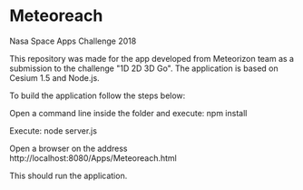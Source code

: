 # Meteoreach
Nasa Space Apps Challenge 2018

This repository was made for the app developed from Meteorizon team as a submission to the challenge "1D 2D 3D Go". The application is based on Cesium 1.5 and Node.js.

To build the application follow the steps below:

Open a command line inside the folder and execute: npm install

Execute: node server.js

Open a browser on the address http://localhost:8080/Apps/Meteoreach.html

This should run the application.
